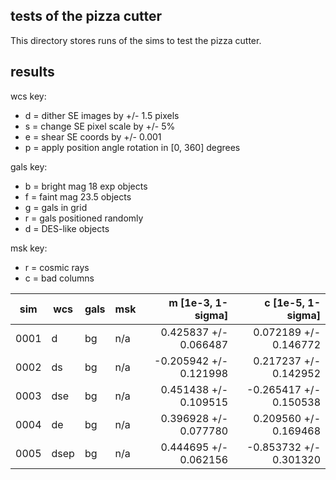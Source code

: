## tests of the pizza cutter

This directory stores runs of the sims to test the pizza cutter.

## results

wcs key:

 - d = dither SE images by +/- 1.5 pixels
 - s = change SE pixel scale by +/- 5%
 - e = shear SE coords by +/- 0.001
 - p = apply position angle rotation in [0, 360] degrees

gals key:

 - b = bright mag 18 exp objects
 - f = faint mag 23.5 objects
 - g = gals in grid
 - r = gals positioned randomly
 - d = DES-like objects

msk key:

 - r = cosmic rays
 - c = bad columns

| sim  | wcs  | gals | msk | m [1e-3, 1-sigma]       | c [1e-5, 1-sigma]       |
| ---  | ---  | ---  | --- | ---:                    | ---:                    |
| 0001 | d    | bg   | n/a |  0.425837 +/-  0.066487 |  0.072189 +/-  0.146772 |
| 0002 | ds   | bg   | n/a | -0.205942 +/-  0.121998 |  0.217237 +/-  0.142952 |
| 0003 | dse  | bg   | n/a |  0.451438 +/-  0.109515 | -0.265417 +/-  0.150538 |
| 0004 | de   | bg   | n/a |  0.396928 +/-  0.077780 |  0.209560 +/-  0.169468 |
| 0005 | dsep | bg   | n/a |  0.444695 +/-  0.062156 | -0.853732 +/-  0.301320 |

